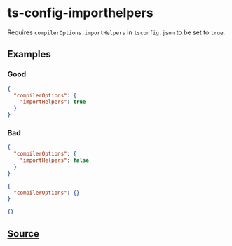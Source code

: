 # ts-config-importhelpers

Requires `compilerOptions.importHelpers` in `tsconfig.json` to be set to `true`.

## Examples

### Good

```json
{
  "compilerOptions": {
    "importHelpers": true
  }
}
```

### Bad

```json
{
  "compilerOptions": {
    "importHelpers": false
  }
}
```

```json
{
  "compilerOptions": {}
}
```

```json
{}
```

## [Source](https://azuresdkspecs.z5.web.core.windows.net/TypeScriptSpec.html#ts-config-importhelpers)
